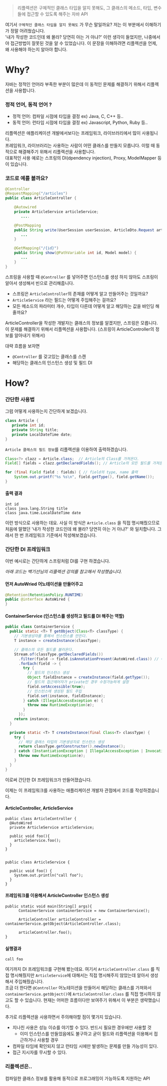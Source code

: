 
> 리플렉션은 구체적인 클래스 타입을 알지 못해도, 그 클래스의 메소드, 타입, 변수들에 접근할 수 있도록 해주는 자바 API

여기서 `구체적인 클래스 타입을 알지 못해도` 가 무슨 말일까요? 저는 이 부분에서 이해하기가 정말 어려웠습니다.  
'내가 작성한 코드인데 왜 몰라? 당연히 아는 거 아냐?' 이런 생각이 들었지만, 나중에서야 접근방법이 잘못된 것을 알 수 있었습니다. 이 문장을 이해하려면 리플렉션을 언제, 왜 사용해야 하는지 알아야 합니다.

# **Why?**

자바는 정적인 언어라 부족한 부분이 많은데 이 동적인 문제를 해결하기 위해서 리플렉션을 사용합니다.

### **정적 언어, 동적 언어 ?**

-   정적 언어: 컴파일 시점에 타입을 결정 ex) Java, C, C++ 등..
-   동적 언어: 런타임 시점에 타입을 결정 ex) Javascript, Python, Ruby 등..

리플렉션은 애플리케이션 개발에서보다는 프레임워크, 라이브러리에서 많이 사용됩니다.  
프레임워크, 라이브러리는 사용하는 사람이 어떤 클래스를 만들지 모릅니다. 이럴 때 동적으로 해결해주기 위해서 리플렉션을 사용합니다.  
대표적인 사용 예로는 스프링의 DI(dpendency injection), Proxy, ModelMapper 등이 있습니다.

### 코드로 예를 볼까요?

```Java
@Controller
@RequestMapping("/articles")
public class ArticleController {    

    @Autowired    
    private ArticleService articleService;       
       ....

    @PostMapping
    public String write(UserSession userSession, ArticleDto.Request articleDto){
       ...
    }

    @GetMapping("/{id}")
    public String show(@PathVariable int id, Model model) {
       ...
    }
}
```

스프링을 사용할 때 `@Controller` 를 넣어주면 인스턴스를 생성 하지 않아도 스프링이 알아서 생성해서 빈으로 관리해줍니다.

-   스프링은 `ArticleController`의 존재를 어떻게 알고 만들어주는 것일까요?
-   `ArticleService` 라는 필드는 어떻게 주입해주는 걸까요?
-   모든 메소드의 파라미터 개수, 타입이 다른데 어떻게 알고 해당하는 값을 바인딩 해줄까요?

ArticleController을 작성한 개발자는 클래스의 정보를 알겠지만, 스프링은 모릅니다.  
이 문제를 해결하기 위해서 리플렉션을 사용합니다. (스프링이 ArticleController의 정보를 알아내기 위해서)

대략 흐름을 보자면

-   `@Controller` 를 갖고있는 클래스를 스캔
-   해당하는 클래스의 인스턴스 생성 및 필드 DI

# How?

### 간단한 사용법

그럼 어떻게 사용하는지 간단하게 보겠습니다.

```Java
class Article {
   private int id;
   private String title;
   private LocalDateTime date;
}
```

`Article 클래스의 필드 정보`를 리플렉션을 이용하여 출력하겠습니다.

```Java
Class<?> clazz = Article.class;  // Article의 Class를 가져온다.
Field[] fields = clazz.getDeclaredFields(); // Article의 모든 필드를 가져온다.

for (final Field field : fields) { // field의 type, name 출력
    System.out.printf("%s %s\n", field.getType(), field.getName());
}
```

#### 출력 결과

```
int id
class java.lang.String title
class java.time.LocalDateTime date
```

이런 방식으로 사용하는 데요. 사실 이 방식은 `Article.class` 을 직접 명시해줬으므로 처음에 말했던 '내가 작성한 코드인데 왜 몰라? 당연히 아는 거 아냐?' 와 일치합니다. 그래서 한 번 프레임워크 기준에서 작성해보겠습니다.

### 간단한 DI 프레임워크

이번 예시로는 간단하게 스프링처럼 DI를 구현 하겠습니다.

_아래 코드는 백기선님의 리플렉션 강의를 참고해서 작성했습니다._

#### 먼저 AutoWried 어노테이션을 만들어주고

```Java
@Retention(RetentionPolicy.RUNTIME)
public @interface AutoWired {
}
```

#### ContainerService (인스턴스를 생성하고 필드를 DI 해주는 역할)

```Java
public class ContainerService {
  public static <T> T getObject(Class<T> classType) {
    // 기본생성자를 통해서 인스턴스를 만든다.
    T instance = createInstance(classType);

    // 클래스의 모든 필드를 불러온다.
    Stream.of(classType.getDeclaredFields())
      .filter(field -> field.isAnnotationPresent(AutoWired.class)) // 어노테이션에 AutoWired를 갖는 필드만 필터
      .forEach(field -> {
        try {
          // 필드의 인스턴스 생성
          Object fieldInstance = createInstance(field.getType());
          // 필드의 접근제어자가 private인 경우 수정가능하게 설정
          field.setAccessible(true);
          // 인스턴스에 생성된 필드 주입
          field.set(instance, fieldInstance);
        } catch (IllegalAccessException e) {
          throw new RuntimeException(e);
        }
      });
    return instance;
  }

  private static <T> T createInstance(final Class<T> classType) {
    try {
      // 해당 클래스 타입의 기본생성자로 인스턴스 생성
      return classType.getConstructor().newInstance();
    } catch (InstantiationException | IllegalAccessException | InvocationTargetException | NoSuchMethodException e) {
      throw new RuntimeException(e);
    }
  }
}
```

이로써 간단한 DI 프레임워크가 만들어졌습니다.

이제는 이 프레임워크를 사용하는 애플리케이션 개발자 관점에서 코드를 작성하겠습니다.

#### ArticleController, ArticleService

```
public class ArticleController {
  @AutoWired
  private ArticleService articleService;

  public void foo(){
    articleService.foo();
  }
}


public class ArticleService {

  public void foo() {
    System.out.println("call foo");
  }
}
```

#### 프레임워크를 이용해서 ArticleController 인스턴스 생성

```
public static void main(String[] args){
      ContainerService containerService = new ContainerService();

      ArticleController articleController = containerService.getObject(ArticleController.class);

      articleController.foo();
}
```

#### 실행결과

```
call foo
```

여기까지 DI 프레임워크를 구현해 봤는데요. 여기서 `ArticleController.class` 를 직접 명시해줬지만 `ArticleService`에 대해서는 직접 명시해주지 않았는데 알아서 생성해서 주입해줬습니다.  
조금 더 한다면 `@Controller` 어노테이션을 만들어서 해당하는 클래스를 가져와서  
`containerService.getObject()`에 `ArticleController.class` 를 직접 명시하지 않고도 할 수 있습니다. 현재는 어떠한 흐름이다만 보여주기 위해서 이 부분은 생략했습니다.

추가로 리플렉션을 사용하면서 주의해야할 점이 몇가지 있습니다.

-   지나친 사용은 성능 이슈를 야기할 수 있다. 반드시 필요한 경우에만 사용할 것
    -   이미 인스턴스를 만들었음에도 불구하고 굳이 필드와 리플렉션을 이용해서 접근하거나 사용할 경우
-   컴파일 타임에 확인되지 않고 런타임 시에만 발생하는 문제를 만들 가능성이 있다.
-   접근 지시자를 무시할 수 있다.

### 리플렉션은..

컴파일한 클래스 정보를 활용해 동적으로 프로그래밍이 가능하도록 지원하는 API